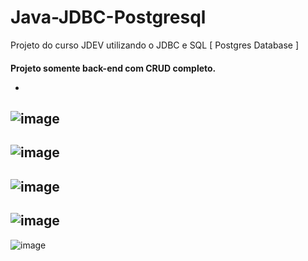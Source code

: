 # Java-JDBC-Postgresql
Projeto do curso JDEV utilizando o JDBC e SQL [ Postgres Database ]

<h4> Projeto somente back-end com CRUD completo.

  -
![image](https://user-images.githubusercontent.com/84048306/125343450-73744d00-e32c-11eb-96f8-f833288d1e13.png)
  -
![image](https://user-images.githubusercontent.com/84048306/125343470-7b33f180-e32c-11eb-9989-6ed19a6998e8.png)
  -
![image](https://user-images.githubusercontent.com/84048306/125343537-8f77ee80-e32c-11eb-93d9-a39f5b0f04b7.png)
  -
![image](https://user-images.githubusercontent.com/84048306/125343668-b7675200-e32c-11eb-8260-55ff1e49a939.png)
  -
![image](https://user-images.githubusercontent.com/84048306/125343693-bfbf8d00-e32c-11eb-9c66-43f9a7d49055.png)
